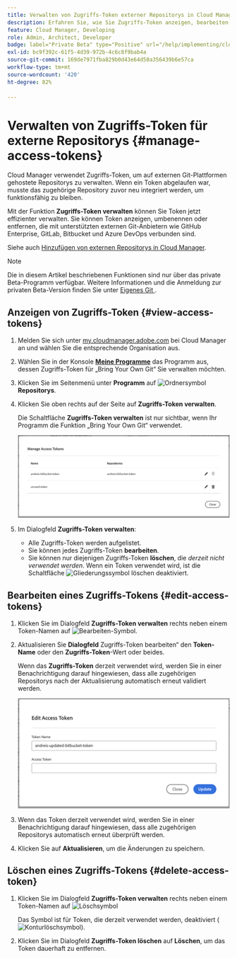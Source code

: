 ```yaml
---
title: Verwalten von Zugriffs-Token externer Repositorys in Cloud Manager
description: Erfahren Sie, wie Sie Zugriffs-Token anzeigen, bearbeiten und löschen können, die für „Bring Your Own Git“ in AEM Cloud Manager verwendet werden.
feature: Cloud Manager, Developing
role: Admin, Architect, Developer
badge: label="Private Beta" type="Positive" url="/help/implementing/cloud-manager/release-notes/current.md#manage-access-tokens"
exl-id: bc9f392c-61f5-4d39-972b-4c6c8f9bab4a
source-git-commit: 169de7971fba829b0d43e64d50a356439b6e57ca
workflow-type: tm+mt
source-wordcount: '420'
ht-degree: 82%

---
```


# Verwalten von Zugriffs-Token für externe Repositorys {#manage-access-tokens}

Cloud Manager verwendet Zugriffs-Token, um auf externen Git-Plattformen gehostete Repositorys zu verwalten. Wenn ein Token abgelaufen war, musste das zugehörige Repository zuvor neu integriert werden, um funktionsfähig zu bleiben.

Mit der Funktion **Zugriffs-Token verwalten** können Sie Token jetzt effizienter verwalten. Sie können Token anzeigen, umbenennen oder entfernen, die mit unterstützten externen Git-Anbietern wie GitHub Enterprise, GitLab, Bitbucket und Azure DevOps verbunden sind.

Siehe auch [Hinzufügen von externen Repositorys in Cloud Manager](/help/implementing/cloud-manager/managing-code/external-repositories.md).

>[!NOTE]
>
>Die in diesem Artikel beschriebenen Funktionen sind nur über das private Beta-Programm verfügbar. Weitere Informationen und die Anmeldung zur privaten Beta-Version finden Sie unter [Eigenes Git ](/help/implementing/cloud-manager/release-notes/current.md#gitlab-bitbucket).

## Anzeigen von Zugriffs-Token {#view-access-tokens}

1. Melden Sie sich unter [my.cloudmanager.adobe.com](https://my.cloudmanager.adobe.com/) bei Cloud Manager an und wählen Sie die entsprechende Organisation aus.
1. Wählen Sie in der Konsole **[Meine Programme](/help/implementing/cloud-manager/navigation.md#my-programs)** das Programm aus, dessen Zugriffs-Token für „Bring Your Own Git“ Sie verwalten möchten.
1. Klicken Sie im Seitenmenü unter **Programm** auf ![Ordnersymbol](https://spectrum.adobe.com/static/icons/workflow_18/Smock_FolderOutline_18_N.svg) **Repositorys**.
1. Klicken Sie oben rechts auf der Seite auf **Zugriffs-Token verwalten**.

   Die Schaltfläche **Zugriffs-Token verwalten** ist nur sichtbar, wenn Ihr Programm die Funktion „Bring Your Own Git“ verwendet.

   ![Dialogfeld „Zugriffs-Token verwalten“ mit einem aktiven und einem inaktiven Token](/help/implementing/cloud-manager/managing-code/assets/access-tokens-manage.png)

1. Im Dialogfeld **Zugriffs-Token verwalten**:
   * Alle Zugriffs-Token werden aufgelistet.
   * Sie können jedes Zugriffs-Token **bearbeiten**.
   * Sie können nur diejenigen Zugriffs-Token **löschen**, die *derzeit nicht verwendet werden*. Wenn ein Token verwendet wird, ist die Schaltfläche ![Gliederungssymbol löschen](https://spectrum.adobe.com/static/icons/workflow_18/Smock_DeleteOutline_18_N.svg) deaktiviert.

## Bearbeiten eines Zugriffs-Tokens {#edit-access-tokens}

1. Klicken Sie im Dialogfeld **Zugriffs-Token verwalten** rechts neben einem Token-Namen auf ![Bearbeiten-Symbol](https://spectrum.adobe.com/static/icons/workflow_18/Smock_Edit_18_N.svg).
1. Aktualisieren Sie **Dialogfeld** Zugriffs-Token bearbeiten“ den **Token-Name** oder den **Zugriffs-Token**-Wert oder beides.

   Wenn das **Zugriffs-Token** derzeit verwendet wird, werden Sie in einer Benachrichtigung darauf hingewiesen, dass alle zugehörigen Repositorys nach der Aktualisierung automatisch erneut validiert werden.

   ![Dialogfeld „Zugriffs-Token bearbeiten“](/help/implementing/cloud-manager/managing-code/assets/access-tokens-edit.png)

1. Wenn das Token derzeit verwendet wird, werden Sie in einer Benachrichtigung darauf hingewiesen, dass alle zugehörigen Repositorys automatisch erneut überprüft werden.

1. Klicken Sie auf **Aktualisieren**, um die Änderungen zu speichern.

## Löschen eines Zugriffs-Tokens {#delete-access-token}

1. Klicken Sie im Dialogfeld **Zugriffs-Token verwalten** rechts neben einem Token-Namen auf ![Löschsymbol](https://spectrum.adobe.com/static/icons/workflow_18/Smock_Delete_18_N.svg)

   Das Symbol ist für Token, die derzeit verwendet werden, deaktiviert (![Konturlöschsymbol](https://spectrum.adobe.com/static/icons/workflow_18/Smock_DeleteOutline_18_N.svg)).

1. Klicken Sie im Dialogfeld **Zugriffs-Token löschen** auf **Löschen**, um das Token dauerhaft zu entfernen.
